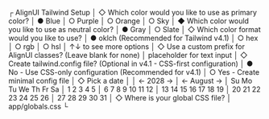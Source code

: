 

┌  AlignUI Tailwind Setup
│
◇ Which color would you like to use as primary color?
│  ● Blue
│  ○ Purple
│  ○ Orange
│  ○ Sky
│
◆  Which color would you like to use as neutral color?
│  ● Gray
│  ○ Slate
│
◇ Which color format would you like to use?
│  ● oklch (Recommended for Tailwind v4.1)
│  ○ hex
│  ○ rgb
│  ○ hsl
│  ↑↓ to see more options
│
◇ Use a custom prefix for AlignUI classes? (Leave blank for none)
│  placeholder for text input
│
◇ Create tailwind.config file? (Optional in v4.1 - CSS-first configuration)
│  ● No - Use CSS-only configuration (Recommended for v4.1)
│  ○ Yes - Create minimal config file
│
◇ Pick a date
│
│  ←       2028       →
│  ←      August      →
│  Su Mo Tu We Th Fr Sa
│         1  2  3  4  5
│   6  7  8  9 10 11 12
│  13 14 15 16 17 18 19
│  20 21 22 23 24 25 26
│  27 28 29 30 31
│
◇ Where is your global CSS file?
│  app/globals.css
└
